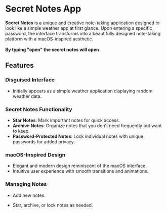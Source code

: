 # Secret Notes App

**Secret Notes** is a unique and creative note-taking application designed to look like a simple weather app at first glance. Upon entering a specific password, the interface transforms into a beautifully designed note-taking platform with a macOS-inspired aesthetic.
<br /><br />
**By typing "open" the secret notes will open**

## Features

### **Disguised Interface**
- Initially appears as a simple weather application displaying random weather data.

### **Secret Notes Functionality**
- **Star Notes**: Mark important notes for quick access.
- **Archive Notes**: Organize notes that you don't need frequently but want to keep.
- **Password-Protected Notes**: Lock individual notes with unique passwords for added privacy.

### **macOS-Inspired Design**
- Elegant and modern design reminiscent of the macOS interface.
- Intuitive user experience with smooth transitions and animations.

### **Managing Notes**
- Add new notes.
<!-- - Use the search functionality to find notes quickly. -->
- Star, archive, or lock notes as needed.